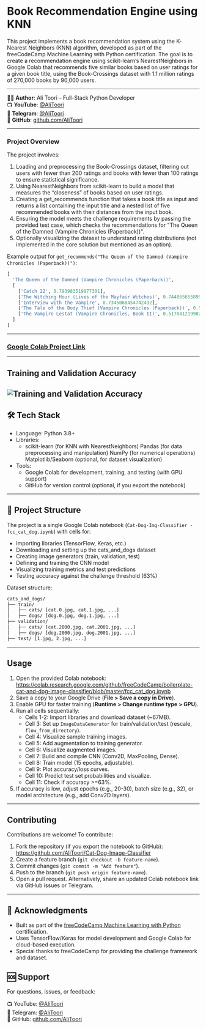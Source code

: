 # Book Recommendation Engine using KNN

This project implements a book recommendation system using the K-Nearest Neighbors (KNN) algorithm, developed as part of the freeCodeCamp Machine Learning with Python certification. The goal is to create a recommendation engine using scikit-learn’s NearestNeighbors in Google Colab that recommends five similar books based on user ratings for a given book title, using the Book-Crossings dataset with 1.1 million ratings of 270,000 books by 90,000 users.

---

👨‍💻 **Author**: Ali Toori – Full-Stack Python Developer  
📺 **YouTube**: [@AliToori](https://youtube.com/@AliToori)  
💬 **Telegram**: [@AliToori](https://t.me/@AliToori)  
📂 **GitHub**: [github.com/AliToori](https://github.com/AliToori)

---

### Project Overview
The project involves:
1. Loading and preprocessing the Book-Crossings dataset, filtering out users with fewer than 200 ratings and books with fewer than 100 ratings to ensure statistical significance.
2. Using NearestNeighbors from scikit-learn to build a model that measures the “closeness” of books based on user ratings.
3. Creating a get_recommends function that takes a book title as input and returns a list containing the input title and a nested list of five recommended books with their distances from the input book.
4. Ensuring the model meets the challenge requirements by passing the provided test case, which checks the recommendations for "The Queen of the Damned (Vampire Chronicles (Paperback))".
5. Optionally visualizing the dataset to understand rating distributions (not implemented in the core solution but mentioned as an option).

Example output for `get_recommends("The Queen of the Damned (Vampire Chronicles (Paperback))")`:

``` python
[
  'The Queen of the Damned (Vampire Chronicles (Paperback))',
  [
    ['Catch 22', 0.793983519077301], 
    ['The Witching Hour (Lives of the Mayfair Witches)', 0.7448656558990479], 
    ['Interview with the Vampire', 0.7345068454742432],
    ['The Tale of the Body Thief (Vampire Chronicles (Paperback))', 0.5376338362693787],
    ['The Vampire Lestat (Vampire Chronicles, Book II)', 0.5178412199020386]
  ]
]
````
---

### [Google Colab Project Link](https://colab.research.google.com/drive/1jwf7bxxYvrg_ZnBXr8sQMam5sRezFCOw#scrollTo=la_Oz6oLlub6)

---
## Training and Validation Accuracy
![Training and Validation Accuracy](Training_and_Validation_Accuracy.png)
---

## 🛠 Tech Stack
* Language: Python 3.8+
* Libraries:
  * scikit-learn (for KNN with NearestNeighbors)
    Pandas (for data preprocessing and manipulation)
    NumPy (for numerical operations)
    Matplotlib/Seaborn (optional, for dataset visualization)
* Tools:
  * Google Colab for development, training, and testing (with GPU support)
  * GitHub for version control (optional, if you export the notebook)

---

## 📂 Project Structure
The project is a single Google Colab notebook (`Cat-Dog-Img-Classifier - fcc_cat_dog.ipynb`) with cells for:
- Importing libraries (TensorFlow, Keras, etc.)
- Downloading and setting up the cats_and_dogs dataset
- Creating image generators (train, validation, test)
- Defining and training the CNN model
- Visualizing training metrics and test predictions
- Testing accuracy against the challenge threshold (63%)

Dataset structure:
```bash
cats_and_dogs/
├── train/
│   ├── cats/ [cat.0.jpg, cat.1.jpg, ...]
│   ├── dogs/ [dog.0.jpg, dog.1.jpg, ...]
├── validation/
│   ├── cats/ [cat.2000.jpg, cat.2001.jpg, ...]
│   ├── dogs/ [dog.2000.jpg, dog.2001.jpg, ...]
├── test/ [1.jpg, 2.jpg, ...]
```

---

## Usage
1. Open the provided Colab notebook: https://colab.research.google.com/github/freeCodeCamp/boilerplate-cat-and-dog-image-classifier/blob/master/fcc_cat_dog.ipynb
2. Save a copy to your Google Drive (**File > Save a copy in Drive**).
3. Enable GPU for faster training (**Runtime > Change runtime type > GPU**).
4. Run all cells sequentially:
   - Cells 1-2: Import libraries and download dataset (~67MB).
   - Cell 3: Set up `ImageDataGenerator` for train/validation/test (rescale, `flow_from_directory`).
   - Cell 4: Visualize sample training images.
   - Cell 5: Add augmentation to training generator.
   - Cell 6: Visualize augmented images.
   - Cell 7: Build and compile CNN (Conv2D, MaxPooling, Dense).
   - Cell 8: Train model (15 epochs, adjustable).
   - Cell 9: Plot accuracy/loss curves.
   - Cell 10: Predict test set probabilities and visualize.
   - Cell 11: Check if accuracy >=63%.
5. If accuracy is low, adjust epochs (e.g., 20-30), batch size (e.g., 32), or model architecture (e.g., add Conv2D layers).

---

## Contributing
Contributions are welcome! To contribute:
1. Fork the repository (if you export the notebook to GitHub): https://github.com/AliToori/Cat-Dog-Image-Classifier
2. Create a feature branch (`git checkout -b feature-name`).
3. Commit changes (`git commit -m "Add feature"`).
4. Push to the branch (`git push origin feature-name`).
5. Open a pull request.
Alternatively, share an updated Colab notebook link via GitHub issues or Telegram.

---

## 🙏 Acknowledgments
- Built as part of the [freeCodeCamp Machine Learning with Python](https://www.freecodecamp.org/learn/machine-learning-with-python) certification.
- Uses TensorFlow/Keras for model development and Google Colab for cloud-based execution.
- Special thanks to freeCodeCamp for providing the challenge framework and dataset.

## 🆘 Support
For questions, issues, or feedback:

📺 YouTube: [@AliToori](https://youtube.com/@AliToori)  
💬 Telegram: [@AliToori](https://t.me/@AliToori)  
📂 GitHub: [github.com/AliToori](https://github.com/AliToori)